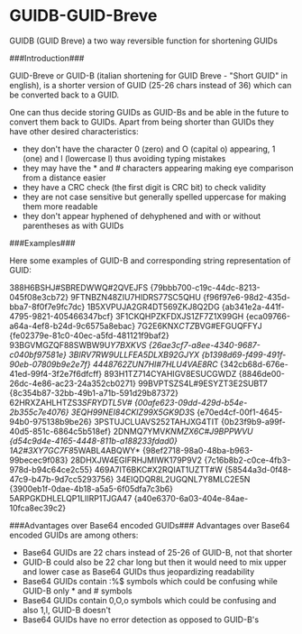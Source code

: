# GUIDB-GUID-Breve
GUIDB (GUID Breve) a two way reversible function for shortening GUIDs

###Introduction###

 GUID-Breve or GUID-B (italian shortening for GUID Breve - "Short GUID" in english), is a shorter version of GUID (25-26 chars instead of 36) 
 which can be converted back to a GUID.
 
 One can thus decide storing GUIDs as GUID-Bs and be able in the future to convert them back to GUIDs.
 Apart from being shorter than GUIDs they have other desired characteristics:
 
  - they don't have the character 0 (zero) and O (capital o) appearing, 1 (one) and l (lowercase l) thus avoiding typing mistakes
  - they may have the * and # characters appearing making eye comparison from a distance easier
  - they have a CRC check (the first digit is CRC bit) to check validity
  - they are not case sensitive but generally spelled uppercase for making them more readable
  - they don't appear hyphened of dehyphened and with or without parentheses as with GUIDs

###Examples###
  
  Here some examples of GUID-B and corresponding string representation of GUID:
 
  388H6BSHJ#SBREDWWQ#2QVEJFS {79bbb700-c19c-44dc-8213-045f08e3cb72}
  9FTNBZN48ZIU7HIDRS77SC5QHU {f96f97e6-98d2-435d-bba7-8f0f7e9fc7dc}
  1B5XVPUJA2GR4DT569ZKJ8Q2DG {ab341e2a-441f-4795-9821-405466347bcf}
  3F1CKQHPZKFDXJS1ZF7Z1X99GH {eca09766-a64a-4ef8-b24d-9c6575a8ebac}
  7G2E6KNX*CTZ*BVG#EFGUQFFYJ {fe02379e-81c0-40ec-a5fd-481121f9baf2}
  93BGVMGZQF88SWBW9U*Y7BXKVS {26ae3cf7-a8ee-4340-9687-c040bf97581e}
  3BIRV7RW9ULLFEA5DLXB92GJYX {b1398d69-f499-491f-90eb-07809b9e2e7f}
  4448762ZUN7HI#7HLU4VAE8RC* {342cb68d-676e-41ed-99f4-3f2e7f6dfcff}
  893H1TZ714CYAHIGV8ESUCGWDZ {8846de00-26dc-4e86-ac23-24a352cb0271}
  99BVPTSZS4L#9ESYZT3E2SUBT7 {8c354b87-32bb-49b1-a71b-591d29b87372}
  62HRXZAHLHTZS3*SFRYDTL5V# {00afe623-09dd-429d-b54e-2b355c7e4076}
  3EQH99NEI84CKIZ99X5GK9D3*S {e70ed4cf-00f1-4645-94b0-975138b9be26}
  3PSTUJCLUAVS252TAHJXG4TIT {0b23f9b9-a99f-40d5-851c-6864c5b518ef}
  2DNMQ7YMV*KNMZX6C#J9BPPWVU {d54c9d4e-4165-4448-811b-a188233fdad0}
  1A2#3XY7GC7F8*5WABL4ABQWY* {98ef2718-98a0-48ba-b963-99becec9f083}
  28DHXJW4EGIFRHJMIWK179P9V2 {7c16b8b2-c0ce-4fb3-978d-b94c64ce2c55}
  469A7IT6BKC#X2RQIAT1UZTT#W {58544a3d-0f48-47c9-b47b-9d7cc5293756}
  34EIQDQR8L2UGQNL7Y8MLC2E5N {3900eb1f-0dae-4b18-a5a5-6f05dfa7c3b6}
  5ARPGKDHLELQP1LIIRP1TJGA47 {a40e6370-6a03-404e-84ae-10fca8ec39c2}
 
 
 ###Advantages over Base64 encoded GUIDs###
  Advantages over Base64 encoded GUIDs are among others:
 
  - Base64 GUIDs are 22 chars instead of 25-26 of GUID-B, not that shorter
  - GUID-B could also be 22 char long but then it would need to mix upper and lower case as Base64 GUIDs thus jeopardizing readability
  - Base64 GUIDs contain :\%$ symbols which could be confusing while GUID-B only * and # symbols
  - Base64 GUIDs contain 0,O,o symbols which could be confusing and also 1,l, GUID-B doesn't
  - Base64 GUIDs have no error detection as opposed to GUID-B's
 
